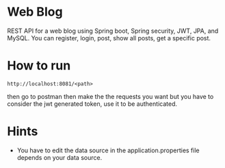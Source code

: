 # Web Blog

REST API for a web blog using Spring boot, Spring security, JWT, JPA, and MySQL. You can register, login, post, show all posts, get a specific post.

# How to run

	http://localhost:8081/<path>

then go to postman then make the the requests you want but you have to consider the jwt generated token, use it to be authenticated.

# Hints

- You have to edit the data source in the application.properties file depends on your data source.
